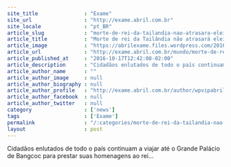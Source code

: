 ```yaml
---
site_title               : "Exame"
site_url                 : "http://exame.abril.com.br"
site_locale              : "pt_BR"
article_slug             : "morte-de-rei-da-tailandia-nao-atrasara-eleicoes-diz-midia"
article_title            : "Morte de rei da Tailândia não atrasará eleições, diz mídia"
article_image            : "https://abrilexame.files.wordpress.com/2016/10/size_960_16_9_tailandia-rei-luto1.jpg?quality=70&strip=all&w=960"
article_url              : "http://exame.abril.com.br/mundo/morte-de-rei-da-tailandia-nao-atrasara-eleicoes-diz-midia/"
article_published_at     : "2016-10-17T12:42:08-02:00"
article_description      : "Cidadãos enlutados de todo o país continuam a viajar até o Grande Palácio de Bangcoc para prestar suas homenagens ao rei..."
article_author_name      : ""
article_author_image     : null
article_author_biography : null
article_author_profile   : "http://exame.abril.com.br/author/wpvipabril/"
article_author_facebook  : null
article_author_twitter   : null
category                 : ['news']
tags                     : ['Exame']
permalink                : "/:categories/morte-de-rei-da-tailandia-nao-atrasara-eleicoes-diz-midia/"
layout                   : post
---
```


Cidadãos enlutados de todo o país continuam a viajar até o Grande Palácio de Bangcoc para prestar suas homenagens ao rei...
